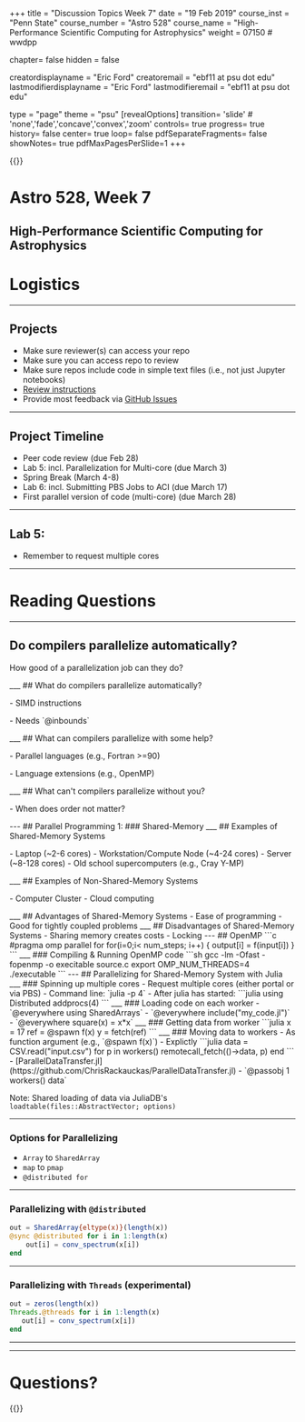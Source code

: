 +++
title = "Discussion Topics Week 7"
date = "19 Feb 2019"
course_inst = "Penn State"
course_number = "Astro 528"
course_name = "High-Performance Scientific Computing for Astrophysics"
weight = 07150  # wwdpp

chapter= false
hidden = false

creatordisplayname = "Eric Ford"
creatoremail = "ebf11 at psu dot edu"
lastmodifierdisplayname = "Eric Ford"
lastmodifieremail = "ebf11 at psu dot edu"

type = "page"
theme = "psu"
[revealOptions]
transition= 'slide' # 'none','fade','concave','convex','zoom'
controls= true
progress= true
history= false
center= true
loop= false
pdfSeparateFragments= false
showNotes= true
pdfMaxPagesPerSlide=1
+++

{{<revealjs theme="psu" transition="slide" controls="true" progress="true" history="false" center="false" loop="false" pdfSeparateFragments="false" showNotes="true" pdfMaxPagesPerSlide="1" >}}
# Astro 528, Week 7

High-Performance Scientific Computing for Astrophysics
---
# Logistics
___
## Projects
- Make sure reviewer(s) can access your repo
- Make sure you can access repo to review
- Make sure repos include code in simple text files (i.e., not just Jupyter notebooks)
- [Review instructions](/project/code_reviews)
- Provide most feedback via [GitHub Issues](https://guides.github.com/features/issues/)
___
## Project Timeline
- Peer code review (due Feb 28)
- Lab 5: incl. Parallelization for Multi-core (due March 3)
- Spring Break (March 4-8)
- Lab 6: incl. Submitting PBS Jobs to ACI (due March 17)
- First parallel version of code (multi-core) (due March 28)
___
## Lab 5:
- Remember to request multiple cores
---
# Reading Questions
___
## Do compilers parallelize automatically?
<p class="fragment">How good of a parallelization job can they do?</p>
___
## What do compilers parallelize automatically?
<p class="fragment">- SIMD instructions</p>
<p class="fragment">- Needs `@inbounds`</p>
___
## What can compilers parallelize with some help?
<p class="fragment">- Parallel languages (e.g., Fortran >=90)</p>
<p class="fragment">- Language extensions (e.g., OpenMP)</p>
___
## What can't compilers parallelize without you?
<p class="fragment">- When does order not matter?</p>
---
## Parallel Programming 1:
### Shared-Memory
___
## Examples of Shared-Memory Systems
<p class="fragment">
- Laptop (~2-6 cores)
- Workstation/Compute Node (~4-24 cores)
- Server (~8-128 cores)
- Old school supercomputers (e.g., Cray Y-MP)
</p>
___
## Examples of Non-Shared-Memory Systems
<p class="fragment">
- Computer Cluster
- Cloud computing
</p>
___
## Advantages of Shared-Memory Systems
- Ease of programming
- Good for tightly coupled problems
___
## Disadvantages of Shared-Memory Systems
- Sharing memory creates costs
- Locking
---
## OpenMP
```c
#pragma omp parallel for
for(i=0;i< num_steps; i++)
    {
    output[i] = f(input[i])
    }
```
___
### Compiling & Running OpenMP code
```sh
gcc -lm -Ofast -fopenmp -o execitable source.c
export OMP_NUM_THREADS=4
./executable
```
---
## Parallelizing for Shared-Memory System with Julia
___
### Spinning up multiple cores
- Request multiple cores (either portal or via PBS)
- Command line: `julia -p 4`
- After julia has started:
```julia
using Distributed
addprocs(4)
```
___
### Loading code on each worker
- `@everywhere using SharedArrays`
- `@everywhere include("my_code.jl")`
- `@everywhere square(x) = x*x`
___
### Getting data from worker
```julia
x = 17
ref = @spawn f(x)
y = fetch(ref)
```
___
### Moving data to workers
- As function argument (e.g., `@spawn f(x)`)
- Explictly
```julia
data = CSV.read("input.csv")
for p in workers()
    remotecall_fetch(()->data, p)
end
```
- [ParallelDataTransfer.jl](https://github.com/ChrisRackauckas/ParallelDataTransfer.jl)
   - `@passobj 1 workers() data`

Note:
Shared loading of data via JuliaDB's `loadtable(files::AbstractVector; options)`
___
### Options for Parallelizing
- `Array` to `SharedArray`
- `map` to `pmap`
- `@distributed for`
___
### Parallelizing with `@distributed`
```julia
out = SharedArray{eltype(x)}(length(x))
@sync @distributed for i in 1:length(x)
    out[i] = conv_spectrum(x[i])
end
```
___
### Parallelizing with `Threads` (experimental)
```julia
out = zeros(length(x))
Threads.@threads for i in 1:length(x)
   out[i] = conv_spectrum(x[i])
end
```
---

---
# Questions?
{{</revealjs>}}
